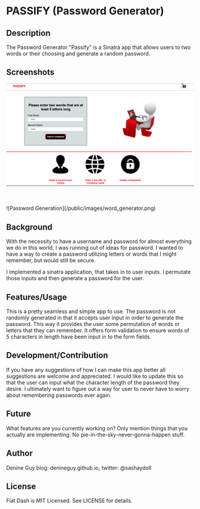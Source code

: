 # PASSIFY (Password Generator)

## Description

The Password Generator "Passify" is a Sinatra app that allows users to two words or their choosing and generate a random password. 

## Screenshots

![Password Entry Form](/public/images/password.png)

<br />
<br />
![Password Generation](/public/images/word_generator.png)



## Background

With the necessity to have a username and password for almost everything we do in this world, I was running out of ideas for password. I wanted to have a way to create a password
utilizing letters or words that I might remember, but would still be secure. 

I implemented a sinatra application, that takes in to user inputs.  I permutate those inputs and then generate a password for the user.

## Features/Usage

This is a pretty seamless and simple app to use.  The password is not randomly generated in that it accepts user input in order to generate the password. This way it provides the user some permutation of words or letters that they can remember.  It offers form validation to ensure words of 5 characters in length have been input in to the form fields.


## Development/Contribution

If you have any suggestions of how I can make this app better all suggestions are welcome and appreciated.  I would like to update this so that the user can input what the character length of the password they desire. I ultimately want to figure out a way for user to never have to worry about remembering passwords ever again. 

## Future

What features are you currently working on? Only mention things that you
actually are implementing. No pie-in-the-sky-never-gonna-happen stuff.

## Author

Denine Guy blog: denineguy.github.io, twitter: @sashaydoll
## License

Flat Dash is MIT Licensed. See LICENSE for details.

